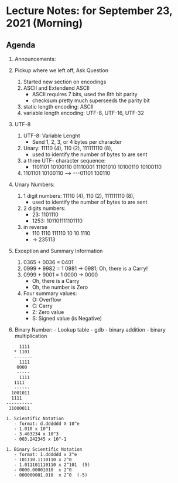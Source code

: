 # Lecture Notes: for September 23, 2021 (Morning)


## Agenda
  1. Announcements:
  

  1. Pickup where we left off, Ask Question
     1. Started new section on encodings
     1. ASCII and Extendend ASCII
        - ASCII requires 7 bits, used the 8th bit parity 
        - checksum pretty much superseeds the parity bit
     1. static length encoding:  ASCII
     1. variable length encoding: UTF-8, UTF-16, UTF-32


  1. UTF-8
     1. UTF-8: Variable Lenght
        - Send 1, 2, 3, or 4 bytes per character
     1. Unary:  11110 (4), 110 (2), 111111110 (8), 
        - used to identify the number of bytes to are sent
     1. a three UTF- character sequence:
        - 1101101 10100110  01110001 11101010 10100110 10100110   
     1. 1101101 10100110 --> ---01101 100110

  1. Unary Numbers:
     1. 1 digit numbers:  11110 (4), 110 (2), 111111110 (8), 
        - used to identify the number of bytes to are sent 
     1. 2 digits numbers:
        - 23: 1101110
        - 1253: 101101111101110
     1. in reverse
        - 110 1110 111110 10 10 1110
        - ->  235113

  1. Exception and Summary Information 
     1. 0365 + 0036 = 0401
     1. 0999 + 9982 = 1 0981 -> 0981;  Oh, there is a Carry!
     1. 0999 + 9001 = 1 0000 -> 0000
        - Oh, there is a Carry
        - Oh, the number is Zero
     1. Four summary values:
        - O: Overflow
        - C: Carry
        - Z: Zero value
        - S: Signed value (is Negative)

  1. Binary Number:
    - Lookup table
    - gdb
    - binary addition
    - binary multiplication
```
     1111
   * 1101
   -------
     1111
    0000
    -----
     1111
   1111
   ------
  1001011 
  1111   
----------
 11000011
```

    1. Scientific Notation
       - format: d.dddddd X 10^e
       - 1.010 x 10^1
       - 3.463234 x 10^3
       - 003.242345 x 10^-1

    1. Binary Scientific Notation
       - format: 1.dddddd x 2^e
       - 101110.1110110 x 2^0
       - 1.011101110110 x 2^101  (5)
       - 0000.00001010  x 2^0
       - 000000001.010  x 2^0  (-5)







